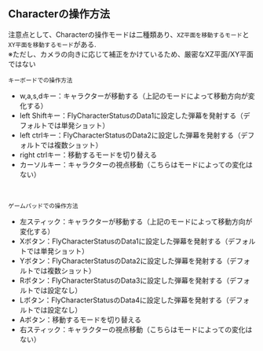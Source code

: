 ## Characterの操作方法
注意点として、Characterの操作モードは二種類あり、`XZ平面を移動するモード`と`XY平面を移動するモード`がある.<br>
※ただし、カメラの向きに応じて補正をかけているため、厳密なXZ平面/XY平面ではない
<br>

`キーボードでの操作方法`
- w,a,s,dキー：キャラクターが移動する（上記のモードによって移動方向が変化する）
- left Shiftキー：FlyCharacterStatusのData1に設定した弾幕を発射する（デフォルトでは単発ショット）
- left ctrlキー：FlyCharacterStatusのData2に設定した弾幕を発射する（デフォルトでは複数ショット）
- right ctrlキー：移動するモードを切り替える
- カーソルキー：キャラクターの視点移動（こちらはモードによっての変化はない）
<br>

`ゲームパッドでの操作方法`
- 左スティック：キャラクターが移動する（上記のモードによって移動方向が変化する）
- Xボタン：FlyCharacterStatusのData1に設定した弾幕を発射する（デフォルトでは単発ショット）
- Yボタン：FlyCharacterStatusのData2に設定した弾幕を発射する（デフォルトでは複数ショット）
- Rボタン：FlyCharacterStatusのData3に設定した弾幕を発射する（デフォルトでは設定なし）
- Lボタン：FlyCharacterStatusのData4に設定した弾幕を発射する（デフォルトでは設定なし）
- Aボタン：移動するモードを切り替える
- 右スティック：キャラクターの視点移動（こちらはモードによっての変化はない）
<br>
